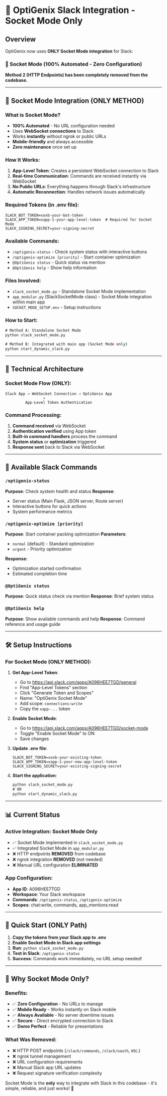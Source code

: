 # 📱 OptiGenix Slack Integration - Socket Mode Only

## Overview
OptiGenix now uses **ONLY Socket Mode integration** for Slack:

### 🔗 Socket Mode (100% Automated - Zero Configuration)

**Method 2 (HTTP Endpoints) has been completely removed from the codebase.**

---

## 🔗 Socket Mode Integration (ONLY METHOD)

### What is Socket Mode?
- **100% Automated** - No URL configuration needed
- Uses **WebSocket connections** to Slack
- Works **instantly** without ngrok or public URLs
- **Mobile-friendly** and always accessible
- **Zero maintenance** once set up

### How It Works:
1. **App-Level Token**: Creates a persistent WebSocket connection to Slack
2. **Real-time Communication**: Commands are received instantly via WebSocket
3. **No Public URLs**: Everything happens through Slack's infrastructure
4. **Automatic Reconnection**: Handles network issues automatically

### Required Tokens (in .env file):
```env
SLACK_BOT_TOKEN=xoxb-your-bot-token
SLACK_APP_TOKEN=xapp-1-your-app-level-token  # Required for Socket Mode
SLACK_SIGNING_SECRET=your-signing-secret
```

### Available Commands:
- `/optigenix-status` - Check system status with interactive buttons
- `/optigenix-optimize [priority]` - Start container optimization
- `@OptiGenix status` - Quick status via mention
- `@OptiGenix help` - Show help information

### Files Involved:
- `slack_socket_mode.py` - Standalone Socket Mode implementation
- `app_modular.py` (SlackSocketMode class) - Socket Mode integration within main app
- `SOCKET_MODE_SETUP.env` - Setup instructions

### How to Start:
```cmd
# Method A: Standalone Socket Mode
python slack_socket_mode.py

# Method B: Integrated with main app (Socket Mode only)
python start_dynamic_slack.py
```

---

## 🔧 Technical Architecture

### Socket Mode Flow (ONLY):
```
Slack App → WebSocket Connection → OptiGenix App
                 ↑
         App-Level Token Authentication
```

### Command Processing:
1. **Command received** via WebSocket
2. **Authentication verified** using App token
3. **Built-in command handlers** process the command
4. **System status** or **optimization** triggered
5. **Response sent** back to Slack via WebSocket

---

## 📱 Available Slack Commands

### `/optigenix-status`
**Purpose**: Check system health and status
**Response**: 
- Server status (Main Flask, JSON server, Route server)
- Interactive buttons for quick actions
- System performance metrics

### `/optigenix-optimize [priority]`
**Purpose**: Start container packing optimization
**Parameters**:
- `normal` (default) - Standard optimization
- `urgent` - Priority optimization

**Response**:
- Optimization started confirmation
- Estimated completion time

### `@OptiGenix status`
**Purpose**: Quick status check via mention
**Response**: Brief system status

### `@OptiGenix help`
**Purpose**: Show available commands and help
**Response**: Command reference and usage guide

---

## 🛠️ Setup Instructions

### For Socket Mode (ONLY METHOD):
1. **Get App-Level Token**:
   - Go to https://api.slack.com/apps/A096HEE7TGD/general
   - Find "App-Level Tokens" section
   - Click "Generate Token and Scopes"
   - Name: "OptiGenix Socket Mode"
   - Add scope: `connections:write`
   - Copy the `xapp-...` token

2. **Enable Socket Mode**:
   - Go to https://api.slack.com/apps/A096HEE7TGD/socket-mode
   - Toggle "Enable Socket Mode" to ON
   - Save changes

3. **Update .env file**:
   ```env
   SLACK_BOT_TOKEN=xoxb-your-existing-token
   SLACK_APP_TOKEN=xapp-1-your-new-app-level-token
   SLACK_SIGNING_SECRET=your-existing-signing-secret
   ```

4. **Start the application**:
   ```cmd
   python slack_socket_mode.py
   # OR
   python start_dynamic_slack.py
   ```

---

## 📊 Current Status

### Active Integration: **Socket Mode Only**
- ✅ Socket Mode implemented in `slack_socket_mode.py`
- ✅ Integrated Socket Mode in `app_modular.py`
- ❌ HTTP endpoints **REMOVED** from codebase
- ❌ ngrok integration **REMOVED** (not needed)
- ❌ Manual URL configuration **ELIMINATED**

### App Configuration:
- **App ID**: A096HEE7TGD
- **Workspace**: Your Slack workspace
- **Commands**: `/optigenix-status`, `/optigenix-optimize`
- **Scopes**: chat:write, commands, app_mentions:read

---

## 🎯 Quick Start (ONLY Path)

1. **Copy the tokens from your Slack app to .env**
2. **Enable Socket Mode in Slack app settings**
3. **Run**: `python slack_socket_mode.py`
4. **Test in Slack**: `/optigenix-status`
5. **Success**: Commands work immediately, no URL setup needed!

---

## 🚀 Why Socket Mode Only?

### Benefits:
- ✅ **Zero Configuration** - No URLs to manage
- ✅ **Mobile Ready** - Works instantly on Slack mobile
- ✅ **Always Available** - No server downtime issues
- ✅ **Secure** - Direct encrypted connection to Slack
- ✅ **Demo Perfect** - Reliable for presentations

### What Was Removed:
- ❌ HTTP POST endpoints (`/slack/commands`, `/slack/oauth`, etc.)
- ❌ ngrok tunnel management
- ❌ URL configuration requirements
- ❌ Manual Slack app URL updates
- ❌ Request signature verification complexity

Socket Mode is the **only** way to integrate with Slack in this codebase - it's simple, reliable, and just works! 🚀
